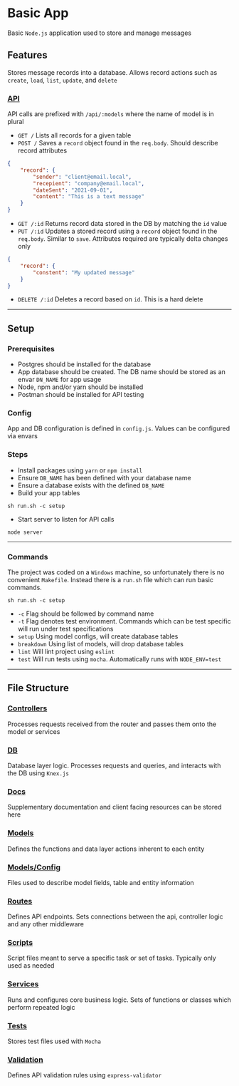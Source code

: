 # Basic App

Basic `Node.js` application used to store and manage messages

## Features
Stores message records into a database. Allows record actions such as `create`, `load`, `list`, `update`, and `delete`
### [API](./docs/api.md)
API calls are prefixed with `/api/:models` where the name of model is in plural

* `GET /` Lists all records for a given table
* `POST /` Saves a `record` object found in the `req.body`. Should describe record attributes
```json
{
	"record": {
		"sender": "client@email.local",
		"recepient": "company@email.local",
		"dateSent": "2021-09-01",
		"content": "This is a text message"
	}
}
```
* `GET /:id` Returns record data stored in the DB by matching the `id` value
* `PUT /:id` Updates a stored record using a `record` object found in the `req.body`. Similar to `save`. Attributes required are typically delta changes only
```json
{
	"record": {
		"constent": "My updated message"
	}
}
```
* `DELETE /:id` Deletes a record based on `id`. This is a hard delete

---

## Setup
### Prerequisites
* Postgres should be installed for the database
* App database should be created. The DB name should be stored as an envar `DN_NAME` for app usage
* Node, npm and/or yarn should be installed
* Postman should be installed for API testing

### Config
App and DB configuration is defined in `config.js`. Values can be configured via envars

### Steps
* Install packages using `yarn` or `npm install`
* Ensure `DB_NAME` has been defined with your database name
* Ensure a database exists with the defined `DB_NAME`
* Build your app tables
```
sh run.sh -c setup
```
* Start server to listen for API calls
```
node server
```

---

### Commands
The project was coded on a `Windows` machine, so unfortunately there is no convenient `Makefile`. Instead there is a `run.sh` file which can run basic commands.
```
sh run.sh -c setup
```
* `-c` Flag should be followed by command name
* `-t` Flag denotes test environment. Commands which can be test specific will run under test specifications
* `setup` Using model configs, will create database tables
* `breakdown` Using list of models, will drop database tables
* `lint` Will lint project using `eslint`
* `test` Will run tests using `mocha`. Automatically runs with `NODE_ENV=test`

---

## File Structure
### [Controllers](./controllers)
Processes requests received from the router and passes them onto the model or services
### [DB](./db)
Database layer logic. Processes requests and queries, and interacts with the DB using `Knex.js`
### [Docs](./docs)
Supplementary documentation and client facing resources can be stored here
### [Models](./models)
Defines the functions and data layer actions inherent to each entity
### [Models/Config](./models/config)
Files used to describe model fields, table and entity information
### [Routes](./routes)
Defines API endpoints. Sets connections between the api, controller logic and any other middleware
### [Scripts](./scripts)
Script files meant to serve a specific task or set of tasks. Typically only used as needed
### [Services](./services)
Runs and configures core business logic. Sets of functions or classes which perform repeated logic
### [Tests](./test)
Stores test files used with `Mocha`
### [Validation](./validation)
Defines API validation rules using `express-validator`